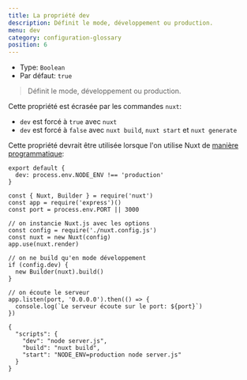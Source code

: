```yaml
---
title: La propriété dev
description: Définit le mode, développement ou production.
menu: dev
category: configuration-glossary
position: 6
---
```


- Type: `Boolean`
- Par défaut: `true`

> Définit le mode, développement ou production.

Cette propriété est écrasée par les commandes `nuxt`:

- `dev` est forcé à `true` avec `nuxt`
- `dev` est forcé à `false` avec `nuxt build`, `nuxt start` et `nuxt generate`

Cette propriété devrait être utilisée lorsque l'on utilise Nuxt de [manière programmatique](/docs/2.x/internals-glossary/nuxt):

```js{}[nuxt.config.js]
export default {
  dev: process.env.NODE_ENV !== 'production'
}
```

```js{}[server.js]
const { Nuxt, Builder } = require('nuxt')
const app = require('express')()
const port = process.env.PORT || 3000

// on instancie Nuxt.js avec les options
const config = require('./nuxt.config.js')
const nuxt = new Nuxt(config)
app.use(nuxt.render)

// on ne build qu'en mode développement
if (config.dev) {
  new Builder(nuxt).build()
}

// on écoute le serveur
app.listen(port, '0.0.0.0').then(() => {
  console.log(`Le serveur écoute sur le port: ${port}`)
})
```

```json{}[package.json]
{
  "scripts": {
    "dev": "node server.js",
    "build": "nuxt build",
    "start": "NODE_ENV=production node server.js"
  }
}
```

